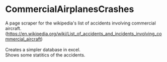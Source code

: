# CommercialAirplanesCrashes

A page scraper for the wikipedia's list of accidents involving commercial aircraft.  (https://en.wikipedia.org/wiki/List_of_accidents_and_incidents_involving_commercial_aircraft)
<br />
<br />
Creates a simpler database in excel.<br />
Shows some statitics of the accidents.
